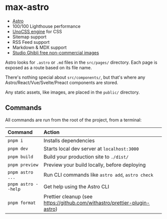 # max-astro

- [Astro](https://github.com/withastro/astro)
- 100/100 Lighthouse performance
- [UnoCSS engine](https://github.com/unocss/unocss) for CSS
- Sitemap support
- RSS Feed support
- Markdown & MDX support
- [Studio Ghibli free non-commercial images](https://www.ghibli.jp/info/013344/)

Astro looks for `.astro` or `.md` files in the `src/pages/` directory. Each page is exposed as a route based on its file name.

There's nothing special about `src/components/`, but that's where any Astro/React/Vue/Svelte/Preact components are stored.

Any static assets, like images, are placed in the `public/` directory.

## Commands

All commands are run from the root of the project, from a terminal:

| Command             | Action                                                                    |
| :------------------ | :------------------------------------------------------------------------ |
| `pnpm i`            | Installs dependencies                                                     |
| `pnpm dev`          | Starts local dev server at `localhost:3000`                               |
| `pnpm build`        | Build your production site to `./dist/`                                   |
| `pnpm preview`      | Preview your build locally, before deploying                              |
| `pnpm astro ...`    | Run CLI commands like `astro add`, `astro check`                          |
| `pnpm astro --help` | Get help using the Astro CLI                                              |
| `pnpm format`       | Prettier cleanup (see https://github.com/withastro/prettier-plugin-astro) |
